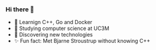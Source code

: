 ### Hi there 👋
- 🐳 Learnign C++, Go and Docker
- 🌱 Studying computer science at UC3M
- 🔭 Discovering new technologies
- ✨ Fun fact: Met Bjarne Stroustrup without knowing C++

<!--
**raporpe/raporpe** is a ✨ _special_ ✨ repository because its `README.md` (this file) appears on your GitHub profile.

Here are some ideas to get you started:

- 🔭 I’m currently working on ...
- 🌱 I’m currently learning ...
- 👯 I’m looking to collaborate on ...
- 🤔 I’m looking for help with ...
- 💬 Ask me about ...
- 📫 How to reach me: ...
- 😄 Pronouns: ...
- ⚡ Fun fact: ...
-->
